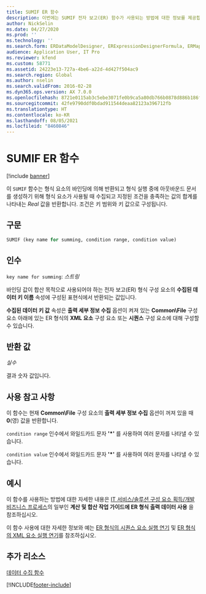 ```yaml
---
title: SUMIF ER 함수
description: 이번에는 SUMIF 전자 보고(ER) 함수가 사용되는 방법에 대한 정보를 제공합니다.
author: NickSelin
ms.date: 04/27/2020
ms.prod: ''
ms.technology: ''
ms.search.form: ERDataModelDesigner, ERExpressionDesignerFormula, ERMappedFormatDesigner, ERModelMappingDesigner
audience: Application User, IT Pro
ms.reviewer: kfend
ms.custom: 58771
ms.assetid: 24223e13-727a-4be6-a22d-4d427f504ac9
ms.search.region: Global
ms.author: nselin
ms.search.validFrom: 2016-02-28
ms.dyn365.ops.version: AX 7.0.0
ms.openlocfilehash: 8721e0115ab3c5ebe3071fe0b9ca5a80db766b0878d886b186f3f3d39f4a6397
ms.sourcegitcommit: 42fe9790ddf0bdad911544deaa82123a396712fb
ms.translationtype: HT
ms.contentlocale: ko-KR
ms.lasthandoff: 08/05/2021
ms.locfileid: "8460846"
---
```

# <a name="sumif-er-function"></a>SUMIF ER 함수

[!include [banner](../includes/banner.md)]

이 `SUMIF` 함수는 형식 요소의 바인딩에 의해 반환되고 형식 실행 중에 아웃바운드 문서를 생성하기 위해 형식 요소가 사용될 때 수집되고 지정된 조건을 충족하는 값의 합계를 나타내는 *Real* 값을 반환합니다. 조건은 키 범위와 키 값으로 구성됩니다.

## <a name="syntax"></a>구문

```vb
SUMIF (key name for summing, condition range, condition value)
```

## <a name="arguments"></a>인수

`key name for summing`: *스트링*

바인딩 값이 합산 목적으로 사용되어야 하는 전자 보고(ER) 형식 구성 요소의 **수집된 데이터 키 이름** 속성에 구성된 표현식에서 반환되는 값입니다.

**수집된 데이터 키 값** 속성은 **출력 세부 정보 수집** 옵션이 켜져 있는 **Common\\File** 구성 요소 아래에 있는 ER 형식의 **XML 요소** 구성 요소 또는 **시퀀스** 구성 요소에 대해 구성할 수 있습니다.

## <a name="return-values"></a>반환 값

*실수*

결과 숫자 값입니다.

## <a name="usage-notes"></a>사용 참고 사항

이 함수는 현재 **Common\\File** 구성 요소의 **출력 세부 정보 수집** 옵션이 꺼져 있을 때 **0**(영) 값을 반환합니다.

`condition range` 인수에서 와일드카드 문자 **'\*'** 를 사용하여 여러 문자를 나타낼 수 있습니다.

`condition value` 인수에서 와일드카드 문자 **'\*'** 를 사용하여 여러 문자를 나타낼 수 있습니다.

## <a name="example"></a>예시

이 함수를 사용하는 방법에 대한 자세한 내용은 [IT 서비스/솔루션 구성 요소 획득/개발 비즈니스 프로세스](tasks/er-format-counting-summing-1.md)의 일부인 **계산 및 합산 작업 가이드에 ER 형식 출력 데이터 사용** 을 참조하십시오.

이 함수 사용에 대한 자세한 정보와 예는 [ER 형식의 시퀀스 요소 실행 연기](er-defer-sequence-element.md#Example) 및 [ER 형식의 XML 요소 실행 연기](er-defer-xml-element.md#Example)를 참조하십시오.

## <a name="additional-resources"></a>추가 리소스

[데이터 수집 함수](er-functions-category-data-collection.md)


[!INCLUDE[footer-include](../../../includes/footer-banner.md)]